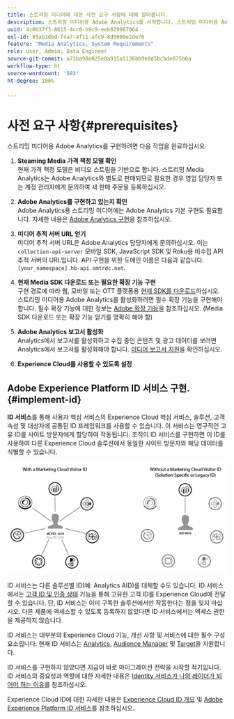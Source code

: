 ```yaml
---
title: 스트리밍 미디어에 대한 사전 요구 사항에 대해 알아봅니다.
description: 스트리밍 미디어용 Adobe Analytics를 시작합니다. 스트리밍 미디어용 Adobe Analytics을 구현하기 위해 필요한 사항을 알아봅니다.
uuid: 4c0b37f3-8615-4cc0-b9c9-eeb029067064
exl-id: 85ab1dbd-f4a7-4f11-afc9-8d5000e2de70
feature: "Media Analytics, System Requirements"
role: User, Admin, Data Engineer
source-git-commit: a73ba98e025e0a915a5136bb9e0d5bcbde875b0a
workflow-type: ht
source-wordcount: '503'
ht-degree: 100%

---
```


# 사전 요구 사항{#prerequisites}

스트리밍 미디어용 Adobe Analytics를 구현하려면 다음 작업을 완료하십시오.

1. **Steaming Media 가격 책정 모델 확인**<br>
현재 가격 책정 모델은 비디오 스트림을 기반으로 합니다. 스트리밍 Media Analytics는 Adobe Analytics와 별도로 판매되므로 필요한 경우 영업 담당자 또는 계정 관리자에게 문의하여 새 판매 주문을 등록하십시오.

1. **Adobe Analytics를 구현하고 있는지 확인**<br>
Adobe Analytics용 스트리밍 미디어에는 Adobe Analytics 기본 구현도 필요합니다. 자세한 내용은 [Adobe Analytics 구현](https://experienceleague.adobe.com/docs/analytics/implementation/home.html?lang=ko-KR)을 참조하십시오.

1. **미디어 추적 서버 URL 얻기**<br>
미디어 추적 서버 URL은 Adobe Analytics 담당자에게 문의하십시오. 이는 
`collection-api-server` 모바일 SDK, JavaScript SDK 및 Roku용 비수집 API 추적 서버의 URL입니다. API 구현을 위한 도메인 이름은 다음과 같습니다. `[your_namespace].hb-api.omtrdc.net`.

1. **현재 Media SDK 다운로드 또는 필요한 확장 기능 구현**<br>
구현 경로에 따라 웹, 모바일 또는 OTT 플랫폼용 [현재 SDK를 다운로드](download-sdks.md)하십시오. 스트리밍 미디어용 Adobe Analytics를 활성화하려면 필수 확장 기능을 구현해야 합니다. 필수 확장 기능에 대한 정보는 [ Adobe 확장 기능](download-sdks.md#media-extension)을 참조하십시오. (Media SDK 다운로드 또는 확장 기능 얻기를 명확히 해야 함)

1. **Adobe Analytics 보고서 활성화**<br>
Analytics에서 보고서를 활성화하고 수집 중인 콘텐츠 및 광고 데이터를 보려면 Analytics에서 보고서를 활성화해야 합니다. [미디어 보고서 지원](/help/reporting/media-reports-enable.md)을 확인하십시오.

1. **Experience Cloud를 사용할 수 있도록 설정**<br>


## Adobe Experience Platform ID 서비스 구현. {#implement-id}

**ID 서비스**&#x200B;를 통해 사용자 핵심 서비스의 Experience Cloud 핵심 서비스, 솔루션, 고객 속성 및 대상자에 공통된 ID 프레임워크를 사용할 수 있습니다. 이 서비스는 영구적인 고유 ID를 사이트 방문자에게 할당하여 작동됩니다. 조직이 ID 서비스를 구현하면 이 ID를 사용하여 다른 Experience Cloud 솔루션에서 동일한 사이트 방문자와 해당 데이터를 식별할 수 있습니다.

![ID 서비스 그래픽](assets/mc_id_service_graphic.png)

ID 서비스는 다른 솔루션별 ID(예: Analytics AID)를 대체할 수도 있습니다. ID 서비스에서는 [고객 ID 및 인증 상태](https://experienceleague.adobe.com/docs/id-service/using/reference/authenticated-state.html?lang=ko-KR) 기능을 통해 고유한 고객 ID를 Experience Cloud에 전달할 수 있습니다. 단, ID 서비스는 이미 구독한 솔루션에서만 작동한다는 점을 잊지 마십시오. 다른 제품에 액세스할 수 있도록 등록하지 않았다면 ID 서비스에서는 액세스 권한을 제공하지 않습니다.

ID 서비스는 대부분의 Experience Cloud 기능, 개선 사항 및 서비스에 대한 필수 구성 요소입니다. 현재 ID 서비스는 [Analytics](https://www.adobe.com/kr/marketing-cloud/web-analytics.html), [Audience Manager](https://www.adobe.com/kr/marketing-cloud/data-management-platform.html) 및 [Target](https://www.adobe.com/kr/marketing-cloud/testing-targeting.html)을 지원합니다.

ID 서비스를 구현하지 않았다면 지금이 바로 마이그레이션 전략을 시작할 적기입니다. ID 서비스의 중요성과 역할에 대한 자세한 내용은 [Identity 서비스가 나의 레이더가 되어야 하는 이유](https://theblog.adobe.com/why-new-adobe-marketing-cloud-id-service-should-be-on-your-radar/)를 참조하십시오.

Experience Cloud ID에 대한 자세한 내용은 [Experience Cloud ID 개요](https://experienceleague.adobe.com/docs/id-service/using/intro/overview.html?lang=ko-KR) 및 [Adobe Experience Platform ID 서비스](https://experienceleague.adobe.com/docs/id-service/using/home.html?lang=ko-KR)를 참조하십시오.
